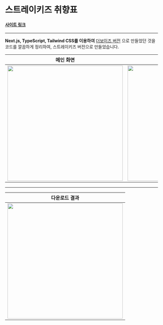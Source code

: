 # 스트레이키즈 취향표

#### [사이트 링크](https://skz-style.vercel.app/)

---

**Next.js, TypeScript, Tailwind CSS를 이용하여** [더보이즈 버전](https://github.com/DevvTyga/tbz-style) 으로 만들었던 것을 코드를 깔끔하게 정리하여, 스트레이키즈 버전으로 만들었습니다.

| 메인 화면                                      | 8문항 버전                                     |
| ---------------------------------------------- | ---------------------------------------------- |
| <img width="380" alt="" src="screenshot1.png"> | <img width="381" alt="" src="screenshot2.png"> |

---

| 다운로드 결과                          |
| -------------------------------------- |
| <img width="380" alt="" src="skz.png"> |
